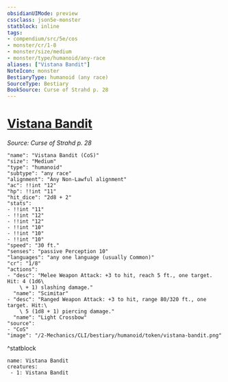 ```yaml
---
obsidianUIMode: preview
cssclass: json5e-monster
statblock: inline
tags:
- compendium/src/5e/cos
- monster/cr/1-8
- monster/size/medium
- monster/type/humanoid/any-race
aliases: ["Vistana Bandit"]
NoteIcon: monster
BestiaryType: humanoid (any race)
SourceType: Bestiary
BookSource: Curse of Strahd p. 28
---
```

# [Vistana Bandit](2-Mechanics/CLI/bestiary/humanoid/vistana-bandit-cos.md)
*Source: Curse of Strahd p. 28*  

```statblock
"name": "Vistana Bandit (CoS)"
"size": "Medium"
"type": "humanoid"
"subtype": "any race"
"alignment": "Any Non-Lawful alignment"
"ac": !!int "12"
"hp": !!int "11"
"hit_dice": "2d8 + 2"
"stats":
- !!int "11"
- !!int "12"
- !!int "12"
- !!int "10"
- !!int "10"
- !!int "10"
"speed": "30 ft."
"senses": "passive Perception 10"
"languages": "any one language (usually Common)"
"cr": "1/8"
"actions":
- "desc": "Melee Weapon Attack: +3 to hit, reach 5 ft., one target. Hit: 4 (1d6\
    \ + 1) slashing damage."
  "name": "Scimitar"
- "desc": "Ranged Weapon Attack: +3 to hit, range 80/320 ft., one target. Hit:\
    \ 5 (1d8 + 1) piercing damage."
  "name": "Light Crossbow"
"source":
- "CoS"
"image": "/2-Mechanics/CLI/bestiary/humanoid/token/vistana-bandit.png"
```
^statblock

```encounter-table
name: Vistana Bandit
creatures:
 - 1: Vistana Bandit
```